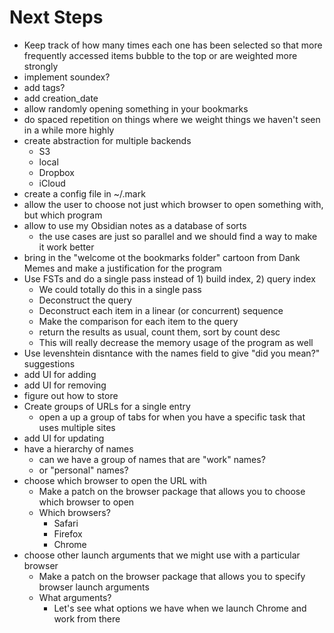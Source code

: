 # Next Steps

- Keep track of how many times each one has been selected so that more frequently
  accessed items bubble to the top or are weighted more strongly
- implement soundex?
- add tags?
- add creation_date
- allow randomly opening something in your bookmarks
- do spaced repetition on things where we weight things we haven't seen in a while more highly
- create abstraction for multiple backends
    - S3
    - local
    - Dropbox
    - iCloud
- create a config file in ~/.mark
- allow the user to choose not just which browser to open something with, but which program
- allow to use my Obsidian notes as a database of sorts
    - the use cases are just so parallel and we should find a way to make it work better
- bring in the "welcome ot the bookmarks folder" cartoon from Dank Memes and make a justification for the program
- Use FSTs and do a single pass instead of 1) build index, 2) query index
    - We could totally do this in a single pass
    - Deconstruct the query
    - Deconstruct each item in a linear (or concurrent) sequence
    - Make the comparison for each item to the query
    - return the results as usual, count them, sort by count desc
    - This will really decrease the memory usage of the program as well
- Use levenshtein disntance with the names field to give "did you mean?" suggestions
- add UI for adding
- add UI for removing
- figure out how to store
- Create groups of URLs for a single entry
    - open a up a group of tabs for when you have a specific task that uses multiple sites
- add UI for updating
- have a hierarchy of names
    - can we have a group of names that are "work" names?
    - or "personal" names?
- choose which browser to open the URL with
    - Make a patch on the browser package that allows you to choose which browser to open
    - Which browsers?
        - Safari
        - Firefox
        - Chrome
- choose other launch arguments that we might use with a particular browser
    - Make a patch on the browser package that allows you to specify browser launch arguments
    - What arguments?
        - Let's see what options we have when we launch Chrome and work from there